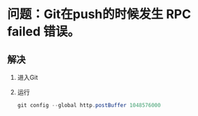 
# 问题：Git在push的时候发生 RPC failed 错误。

## 解决


1. 进入Git


2. 运行

    ```java
   git config --global http.postBuffer 1048576000

    ```
